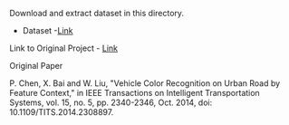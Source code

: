 

Download and extract dataset in this directory.

- Dataset -[Link](https://drive.google.com/file/d/1n8Ja6g5eO82mbRlsTXkdVXNMPpApLd5K/view?usp=sharing)



Link to Original Project - [Link](http://cloud.eic.hust.edu.cn:8071/~pchen/project.html)

Original Paper 

P. Chen, X. Bai and W. Liu, "Vehicle Color Recognition on Urban Road by Feature Context," in IEEE Transactions on Intelligent Transportation Systems, vol. 15, no. 5, pp. 2340-2346, Oct. 2014, doi: 10.1109/TITS.2014.2308897.